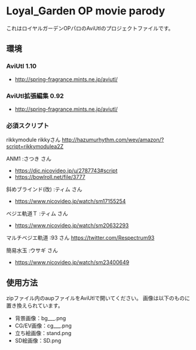 # Loyal_Garden OP movie parody
これはロイヤルガーデンOPパロのAviUtlのプロジェクトファイルです。

## 環境
### AviUtl 1.10
- http://spring-fragrance.mints.ne.jp/aviutl/

### AviUtl拡張編集 0.92
- http://spring-fragrance.mints.ne.jp/aviutl/

### 必須スクリプト
rikkymodule rikkyさん
http://hazumurhythm.com/wev/amazon/?script=rikkymodulea2Z

ANM1 :さつき さん
- https://dic.nicovideo.jp/u/2787743#script
- https://bowlroll.net/file/3777

斜めブラインド(改) :ティム さん
- https://www.nicovideo.jp/watch/sm17155254

ベジエ軌道Ｔ :ティム さん
- https://www.nicovideo.jp/watch/sm20632293

マルチベジエ軌道 :93 さん
https://twitter.com/Respectrum93

簡易水玉 :ウサギ さん
- https://www.nicovideo.jp/watch/sm23400649


## 使用方法
zipファイル内のaupファイルをAviUtlで開いてください。
画像は以下のものに置き換えられています。

- 背景画像：bg___.png
- CG/EV画像：cg___.png
- 立ち絵画像：stand.png
- SD絵画像：SD.png
